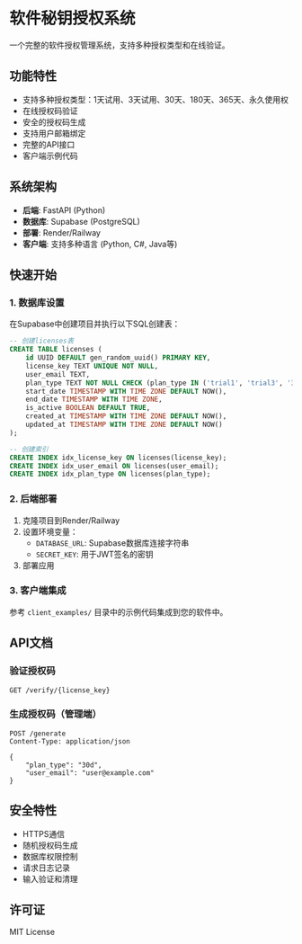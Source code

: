 # 软件秘钥授权系统

一个完整的软件授权管理系统，支持多种授权类型和在线验证。

## 功能特性

- 支持多种授权类型：1天试用、3天试用、30天、180天、365天、永久使用权
- 在线授权码验证
- 安全的授权码生成
- 支持用户邮箱绑定
- 完整的API接口
- 客户端示例代码

## 系统架构

- **后端**: FastAPI (Python)
- **数据库**: Supabase (PostgreSQL)
- **部署**: Render/Railway
- **客户端**: 支持多种语言 (Python, C#, Java等)

## 快速开始

### 1. 数据库设置

在Supabase中创建项目并执行以下SQL创建表：

```sql
-- 创建licenses表
CREATE TABLE licenses (
    id UUID DEFAULT gen_random_uuid() PRIMARY KEY,
    license_key TEXT UNIQUE NOT NULL,
    user_email TEXT,
    plan_type TEXT NOT NULL CHECK (plan_type IN ('trial1', 'trial3', '30d', '180d', '365d', 'lifetime')),
    start_date TIMESTAMP WITH TIME ZONE DEFAULT NOW(),
    end_date TIMESTAMP WITH TIME ZONE,
    is_active BOOLEAN DEFAULT TRUE,
    created_at TIMESTAMP WITH TIME ZONE DEFAULT NOW(),
    updated_at TIMESTAMP WITH TIME ZONE DEFAULT NOW()
);

-- 创建索引
CREATE INDEX idx_license_key ON licenses(license_key);
CREATE INDEX idx_user_email ON licenses(user_email);
CREATE INDEX idx_plan_type ON licenses(plan_type);
```

### 2. 后端部署

1. 克隆项目到Render/Railway
2. 设置环境变量：
   - `DATABASE_URL`: Supabase数据库连接字符串
   - `SECRET_KEY`: 用于JWT签名的密钥
3. 部署应用

### 3. 客户端集成

参考 `client_examples/` 目录中的示例代码集成到您的软件中。

## API文档

### 验证授权码
```
GET /verify/{license_key}
```

### 生成授权码（管理端）
```
POST /generate
Content-Type: application/json

{
    "plan_type": "30d",
    "user_email": "user@example.com"
}
```

## 安全特性

- HTTPS通信
- 随机授权码生成
- 数据库权限控制
- 请求日志记录
- 输入验证和清理

## 许可证

MIT License
